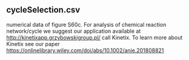 ## cycleSelection.csv

numerical data of figure S60c. For analysis of chemical reaction network/cycle we suggest our application available at http://kinetixapp.grzybowskigroup.pl/ call Kinetix.
To learn more about Kinetix see our paper https://onlinelibrary.wiley.com/doi/abs/10.1002/anie.201808821